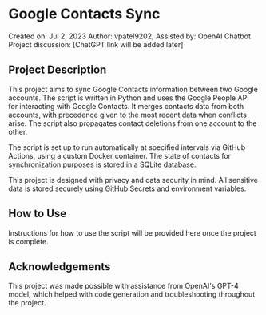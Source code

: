 # Google Contacts Sync

Created on: Jul 2, 2023
Author: vpatel9202, Assisted by: OpenAI Chatbot
Project discussion: [ChatGPT link will be added later]

## Project Description

This project aims to sync Google Contacts information between two Google accounts. The script is written in Python and uses the Google People API for interacting with Google Contacts. It merges contacts data from both accounts, with precedence given to the most recent data when conflicts arise. The script also propagates contact deletions from one account to the other.

The script is set up to run automatically at specified intervals via GitHub Actions, using a custom Docker container. The state of contacts for synchronization purposes is stored in a SQLite database.

This project is designed with privacy and data security in mind. All sensitive data is stored securely using GitHub Secrets and environment variables.

## How to Use

Instructions for how to use the script will be provided here once the project is complete.

## Acknowledgements

This project was made possible with assistance from OpenAI's GPT-4 model, which helped with code generation and troubleshooting throughout the project.
